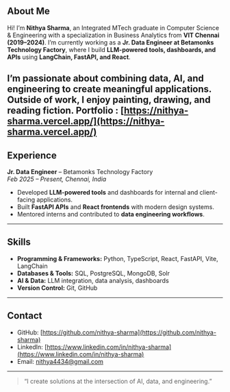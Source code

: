 ## About Me
Hi! I’m **Nithya Sharma**, an Integrated MTech graduate in Computer Science & Engineering with a specialization in Business Analytics from **VIT Chennai (2019–2024)**. I’m currently working as a **Jr. Data Engineer at Betamonks Technology Factory**, where I build **LLM-powered tools, dashboards, and APIs** using **LangChain, FastAPI, and React**.  

I’m passionate about combining **data, AI, and engineering** to create meaningful applications. Outside of work, I enjoy **painting, drawing, and reading fiction**.
Portfolio : [https://nithya-sharma.vercel.app/](https://nithya-sharma.vercel.app/)
---

## Experience

**Jr. Data Engineer** – Betamonks Technology Factory  
*Feb 2025 – Present, Chennai, India*  
- Developed **LLM-powered tools** and dashboards for internal and client-facing applications.  
- Built **FastAPI APIs** and **React frontends** with modern design systems.  
- Mentored interns and contributed to **data engineering workflows**.

---
## Skills

- **Programming & Frameworks:** Python, TypeScript, React, FastAPI, Vite, LangChain  
- **Databases & Tools:** SQL, PostgreSQL, MongoDB, Solr  
- **AI & Data:** LLM integration, data analysis, dashboards  
- **Version Control:** Git, GitHub  



---

## Contact

- GitHub: [https://github.com/nithya-sharma](https://github.com/nithya-sharma)  
- LinkedIn: [https://www.linkedin.com/in/nithya-sharma](https://www.linkedin.com/in/nithya-sharma)  
- Email: [nithya4434@gmail.com](nithya4434@gmail.com)
---

> “I create solutions at the intersection of AI, data, and engineering.”
